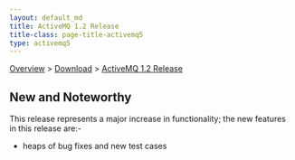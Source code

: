 ```yaml
---
layout: default_md
title: ActiveMQ 1.2 Release 
title-class: page-title-activemq5
type: activemq5
---
```


[Overview](overview) > [Download](download) > [ActiveMQ 1.2 Release](activemq-12-release)

New and Noteworthy
------------------

This release represents a major increase in functionality; the new features in this release are:-

*   heaps of bug fixes and new test cases